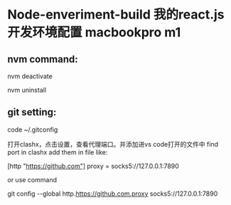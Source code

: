 # Node-enveriment-build 我的react.js开发环境配置 macbookpro m1

## nvm command:

nvm deactivate

nvm uninstall <version>

## git setting:

code ~/.gitconfig

打开clashx，点击设置，查看代理端口。并添加进vs code打开的文件中  find port in clashx add them in file like:

[http "https://github.com"]
	proxy = socks5://127.0.0.1:7890

or use command

 git config --global http.https://github.com.proxy socks5://127.0.0.1:7890

    

